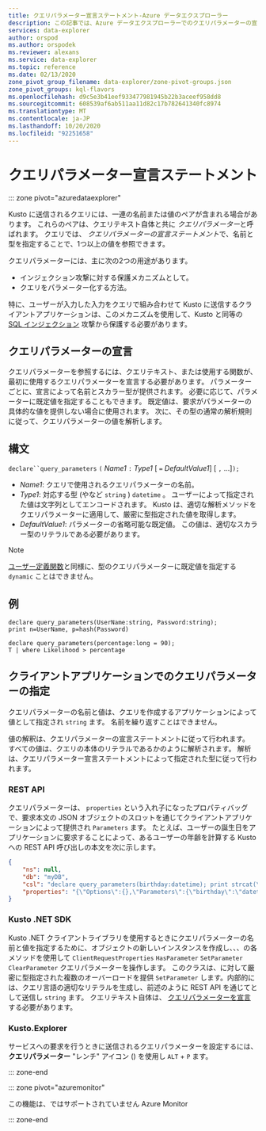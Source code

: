 ```yaml
---
title: クエリパラメーター宣言ステートメント-Azure データエクスプローラー
description: この記事では、Azure データエクスプローラーでのクエリパラメーターの宣言ステートメントについて説明します。
services: data-explorer
author: orspod
ms.author: orspodek
ms.reviewer: alexans
ms.service: data-explorer
ms.topic: reference
ms.date: 02/13/2020
zone_pivot_group_filename: data-explorer/zone-pivot-groups.json
zone_pivot_groups: kql-flavors
ms.openlocfilehash: d9c5e3b41eef933477981945b22b3aceef958dd8
ms.sourcegitcommit: 608539af6ab511aa11d82c17b782641340fc8974
ms.translationtype: MT
ms.contentlocale: ja-JP
ms.lasthandoff: 10/20/2020
ms.locfileid: "92251658"
---
```

# <a name="query-parameters-declaration-statement"></a>クエリパラメーター宣言ステートメント

::: zone pivot="azuredataexplorer"

Kusto に送信されるクエリには、一連の名前または値のペアが含まれる場合があります。 これらのペアは、クエリテキスト自体と共に *クエリパラメーター*と呼ばれます。 クエリでは、 *クエリパラメーターの宣言ステートメント*で、名前と型を指定することで、1つ以上の値を参照できます。

クエリパラメーターには、主に次の2つの用途があります。

* インジェクション攻撃に対する保護メカニズムとして。
* クエリをパラメーター化する方法。

特に、ユーザーが入力した入力をクエリで組み合わせて Kusto に送信するクライアントアプリケーションは、このメカニズムを使用して、Kusto と同等の [SQL インジェクション](https://en.wikipedia.org/wiki/SQL_injection) 攻撃から保護する必要があります。

## <a name="declaring-query-parameters"></a>クエリパラメーターの宣言

クエリパラメーターを参照するには、クエリテキスト、または使用する関数が、最初に使用するクエリパラメーターを宣言する必要があります。 パラメーターごとに、宣言によって名前とスカラー型が提供されます。 必要に応じて、パラメーターに既定値を指定することもできます。 既定値は、要求がパラメーターの具体的な値を提供しない場合に使用されます。 次に、その型の通常の解析規則に従って、クエリパラメーターの値を解析します。

## <a name="syntax"></a>構文

`declare``query_parameters` `(` *Name1* `:` *Type1* [ `=` *DefaultValue1*] [ `,` ...]`);`

* *Name1*: クエリで使用されるクエリパラメーターの名前。
* *Type1*: 対応する型 (やなど `string` ) `datetime` 。
  ユーザーによって指定された値は文字列としてエンコードされます。 Kusto は、適切な解析メソッドをクエリパラメーターに適用して、厳密に型指定された値を取得します。
* *DefaultValue1*: パラメーターの省略可能な既定値。 この値は、適切なスカラー型のリテラルである必要があります。

> [!NOTE]
> [ユーザー定義関数](functions/user-defined-functions.md)と同様に、型のクエリパラメーターに既定値を指定する `dynamic` ことはできません。

## <a name="examples"></a>例

```kusto
declare query_parameters(UserName:string, Password:string);
print n=UserName, p=hash(Password)
```

```kusto
declare query_parameters(percentage:long = 90);
T | where Likelihood > percentage
```

## <a name="specifying-query-parameters-in-a-client-application"></a>クライアントアプリケーションでのクエリパラメーターの指定

クエリパラメーターの名前と値は、クエリを作成するアプリケーションによって値として指定され `string` ます。 名前を繰り返すことはできません。

値の解釈は、クエリパラメーターの宣言ステートメントに従って行われます。 すべての値は、クエリの本体のリテラルであるかのように解析されます。 解析は、クエリパラメーター宣言ステートメントによって指定された型に従って行われます。

### <a name="rest-api"></a>REST API

クエリパラメーターは、 `properties` という入れ子になったプロパティバッグで、要求本文の JSON オブジェクトのスロットを通じてクライアントアプリケーションによって提供され `Parameters` ます。 たとえば、ユーザーの誕生日をアプリケーションに要求することによって、あるユーザーの年齢を計算する Kusto への REST API 呼び出しの本文を次に示します。

``` json
{
    "ns": null,
    "db": "myDB",
    "csl": "declare query_parameters(birthday:datetime); print strcat(\"Your age is: \", tostring(now() - birthday))",
    "properties": "{\"Options\":{},\"Parameters\":{\"birthday\":\"datetime(1970-05-11)\",\"courses\":\"dynamic(['Java', 'C++'])\"}}"
}
```

### <a name="kusto-net-sdk"></a>Kusto .NET SDK

Kusto .NET クライアントライブラリを使用するときにクエリパラメーターの名前と値を指定するために、オブジェクトの新しいインスタンスを作成し、、、の各メソッドを使用して `ClientRequestProperties` `HasParameter` `SetParameter` `ClearParameter` クエリパラメーターを操作します。 このクラスは、に対して厳密に型指定された複数のオーバーロードを提供 `SetParameter` します。内部的には、クエリ言語の適切なリテラルを生成し、前述のように REST API を通じてとして送信し `string` ます。 クエリテキスト自体は、 [クエリパラメーターを宣言](#declaring-query-parameters)する必要があります。

### <a name="kustoexplorer"></a>Kusto.Explorer

サービスへの要求を行うときに送信されるクエリパラメーターを設定するには、**クエリパラメーター** "レンチ" アイコン () を使用し `ALT`  +  `P` ます。

::: zone-end

::: zone pivot="azuremonitor"

この機能は、ではサポートされていません Azure Monitor

::: zone-end
